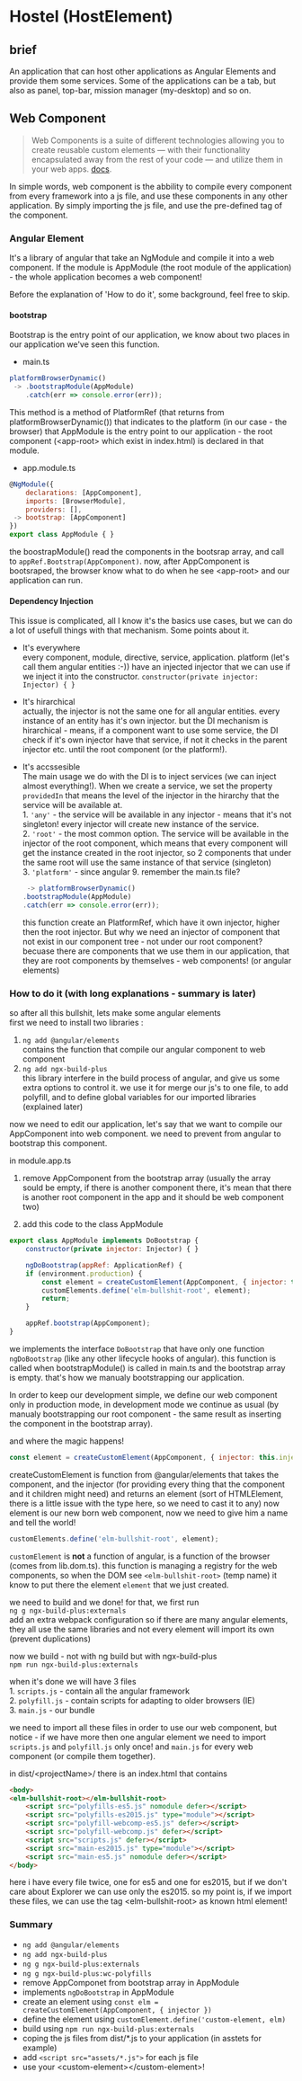 # Hostel (HostElement)

## brief
An application that can host other applications as Angular Elements and provide them some services. Some of the applications can be a tab, but also as panel, top-bar, mission manager (my-desktop) and so on.

## Web Component

>Web Components is a suite of different technologies allowing you to create reusable custom elements — with their functionality encapsulated away from the rest of your code — and utilize them in your web apps. [docs](https://developer.mozilla.org/en-US/docs/Web/Web_Components).

In simple words, web component is the abbility to compile every component from every framework into a js file, and use these components in any other application. By simply importing the js file, and use the pre-defined tag of the component.

### Angular Element
It's a library of angular that take an NgModule and compile it into a web component. If the module is AppModule (the root module of the application) - the whole application becomes a web component! 

Before the explanation of 'How to do it', some background, feel free to skip.

#### bootstrap
Bootstrap is the entry point of our application, we know about two places in our application we've seen this function.
	 
* main.ts  
```js
platformBrowserDynamic()
 -> .bootstrapModule(AppModule)
 	.catch(err => console.error(err));
```  
This method is a method of PlatformRef (that returns from platformBrowserDynamic()) that indicates to the platform (in our case - the browser) that AppModule is the entry point to our application - the root component (\<app-root> which exist in index.html) is declared in that module.
* app.module.ts
```js
@NgModule({
	declarations: [AppComponent],
	imports: [BrowserModule],
	providers: [],
 ->	bootstrap: [AppComponent]
})
export class AppModule { }
```
the boostrapModule() read the components in the bootsrap array, and call to `appRef.Bootstrap(AppComponent)`. now, after AppComponent is bootsraped, the browser know what to do when he see \<app-root> and our application can run.

#### Dependency Injection
This issue is complicated, all I know it's the basics use cases, but we can do a lot of usefull things with that mechanism. Some points about it.
* It's everywhere  
	every component, module, directive, service, application. platform (let's call them angular entities :-)) have an injected injector that we can use if we inject it into the constructor.  `constructor(private injector: Injector) { }`

* It's hirarchical  
	actually, the injector is not the same one for all angular entities. every instance of an entity has it's own injector. but the DI mechanism is hirarchical - means, if a component want to use some service, the DI check if it's own injector have that service, if not it checks in the parent injector etc. until the root component (or the platform!).

* It's accssesible  
	The main usage we do with the DI is to inject services (we can inject almost everything!). When we create a service, we set the property `providedIn` that means the level of the injector in the hirarchy that the service will be available at.   
		1. `'any'` - the service will be available in any injector - means that it's not singleton! every injector will create new instance of the service.  
		2. `'root'` - the most common option. The service will be available in the injector of the root component, which means that every component will get the instance created in the root injector, so 2 components that under the same root will use the same instance of that service (singleton)  
		3. `'platform'` - since angular 9. remember the main.ts file?  
	```js
	 -> platformBrowserDynamic()
	.bootstrapModule(AppModule)
	.catch(err => console.error(err));
	```
	this function create an PlatformRef, which have it own injector, higher then the root injector. But why we need an injector of component that not exist in our component tree - not under our root component? becuase there are components that we use them in our application, that they are root components by themselves - web components! (or angular elements)

### How to do it (with long explanations - summary is later)
so after all this bullshit, lets make some angular elements  
first we need to install two libraries  :

1. `ng add @angular/elements`  
	contains the function that compile our angular component to web component
2. `ng add ngx-build-plus`   
	this library interfere in the build process of angular, and give us some extra options to control it. we use it for merge our js's to one file, to add polyfill, and to define global variables for our imported libraries (explained later)

now we need to edit our application, let's say that we want to compile our AppComponent into web component. we need to prevent from angular to bootstrap this component. 

in module.app.ts
1. remove AppComponent from the bootstrap array (usually the array sould be empty, if there is another component there, it's mean that there is another root component in the app and it should be web component two)

2. add this code to the class AppModule
```js
export class AppModule implements DoBootstrap {
	constructor(private injector: Injector) { }

	ngDoBootstrap(appRef: ApplicationRef) {
	if (environment.production) {
		const element = createCustomElement(AppComponent, { injector: this.injector }) as any;
		customElements.define('elm-bullshit-root', element);
		return;
	}

	appRef.bootstrap(AppComponent);
}
```
we implements the interface `DoBootstrap` that have only one function `ngDoBootstrap` (like any other lifecycle hooks of angular). this function is called when bootstrapModule() is called in main.ts and the bootstrap array is empty. that's how we manualy bootstrapping our application. 

In order to keep our development simple, we define our web component only in production mode, in development mode we continue as usual (by manualy bootstrapping our root component - the same result as inserting the component in the bootstrap array).

and where the magic happens!

```js
const element = createCustomElement(AppComponent, { injector: this.injector }) as any;
```

createCustomElement is function from @angular/elements that takes the component, and the injector (for providing every thing that the component and it children might need)
and returns an element (sort of HTMLElement, there is a little issue with the type here, so we need to cast it to any)
now element is our new born web component, now we need to give him a name and tell the world!

```js
customElements.define('elm-bullshit-root', element);
```
`customElement` is **not** a function of angular, is a function of the browser (comes from lib.dom.ts). this function is managing a registry for the web components, so when the DOM see `<elm-bullshit-root>` (temp name) it know to put there the element `element` that we just created.

we need to build and we done! for that, we first run  
`ng g ngx-build-plus:externals`  
add an extra webpack configuration so if there are many angular elements, they all use the same libraries and not every element will import its own (prevent duplications)

now we build - not with ng build but with ngx-build-plus  
`npm run ngx-build-plus:externals`  

when it's done we will have 3 files  
	1. `scripts.js` - contain all the angular framework   
	2. `polyfill.js` - contain scripts for adapting to older browsers (IE)  
	3. `main.js` - our bundle

we need to import all these files in order to use our web component, but notice - if we have more then one angular element we need to import `scripts.js` and `polyfill.js` only once! and `main.js` for every web component (or compile them together).

in dist/\<projectName>/ there is an index.html that contains

```html
<body>
<elm-bullshit-root></elm-bullshit-root>
	<script src="polyfills-es5.js" nomodule defer></script>
	<script src="polyfills-es2015.js" type="module"></script>
	<script src="polyfill-webcomp-es5.js" defer></script>
	<script src="polyfill-webcomp.js" defer></script>
	<script src="scripts.js" defer></script>
	<script src="main-es2015.js" type="module"></script>
	<script src="main-es5.js" nomodule defer></script>
</body>
```

here i have every file twice, one for es5 and one for es2015, but if we don't care about Explorer we can use only the es2015. 
so my point is, if we import these files, we can use the tag \<elm-bullshit-root> as known html element!



### Summary
* `ng add @angular/elements`
* `ng add ngx-build-plus`
* `ng g ngx-build-plus:externals`
* `ng g ngx-build-plus:wc-polyfills`
* remove AppComponet from bootstrap array in AppModule
* implements `ngDoBootstrap` in AppModule
* create an element using `const elm = createCustomElement(AppComponent, { injector })`
* define the element using `customElement.define('custom-element, elm)`
* build using `npm run ngx-build-plus:externals`
* coping the js files from dist/*.js to your application (in asstets for example)
* add `<script src="assets/*.js">` for each js file
* use your \<custom-element>\</custom-element>!
